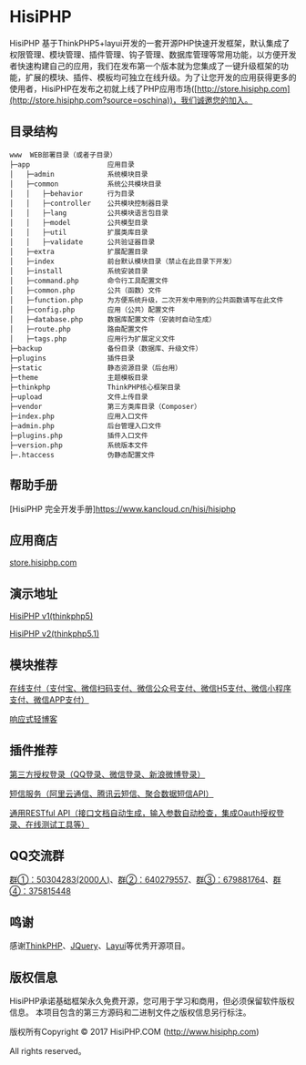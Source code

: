 HisiPHP
===============

HisiPHP 基于ThinkPHP5+layui开发的一套开源PHP快速开发框架，默认集成了权限管理、模块管理、插件管理、钩子管理、数据库管理等常用功能，以方便开发者快速构建自己的应用，我们在发布第一个版本就为您集成了一键升级框架的功能，扩展的模块、插件、模板均可独立在线升级。为了让您开发的应用获得更多的使用者，HisiPHP在发布之初就上线了PHP应用市场([http://store.hisiphp.com](http://store.hisiphp.com?source=oschina))，我们诚邀您的加入。

## 目录结构
```
www  WEB部署目录（或者子目录）
├─app                   应用目录
│   ├─admin             系统模块目录
│   ├─common            系统公共模块目录
│   │   ├─behavior      行为目录
│   │   ├─controller    公共模块控制器目录
│   │   ├─lang          公共模块语言包目录
│   │   ├─model         公共模型目录
│   │   ├─util          扩展类库目录
│   │   ├─validate      公共验证器目录
│   ├─extra             扩展配置目录
│   ├─index             前台默认模块目录（禁止在此目录下开发）
│   ├─install           系统安装目录
│   ├─command.php       命令行工具配置文件
│   ├─common.php        公共（函数）文件
│   ├─function.php      为方便系统升级，二次开发中用到的公共函数请写在此文件
│   ├─config.php        应用（公共）配置文件
│   ├─database.php      数据库配置文件（安装时自动生成）
│   ├─route.php         路由配置文件
│   ├─tags.php          应用行为扩展定义文件
├─backup                备份目录（数据库、升级文件）
├─plugins               插件目录
├─static                静态资源目录（后台用）
├─theme                 主题模板目录
├─thinkphp              ThinkPHP核心框架目录
├─upload                文件上传目录
├─vendor                第三方类库目录（Composer）
├─index.php             应用入口文件
├─admin.php             后台管理入口文件
├─plugins.php           插件入口文件
├─version.php           系统版本文件
├─.htaccess             伪静态配置文件
```

## 帮助手册
[HisiPHP 完全开发手册]https://www.kancloud.cn/hisi/hisiphp

## 应用商店
[store.hisiphp.com](http://store.hisiphp.com?source=oschina)

## 演示地址
[HisiPHP v1(thinkphp5)](http://v1.demo.hisiphp.com/admin.php?from=oschina)

[HisiPHP v2(thinkphp5.1)](http://v2.demo.hisiphp.com/admin.php?from=oschina)


## 模块推荐 
[在线支付（支付宝、微信扫码支付、微信公众号支付、微信H5支付、微信小程序支付、微信APP支付）](http://store.hisiphp.com/detail/1000000.html?from=oschina)

[响应式轻博客](http://store.hisiphp.com/detail/1000009.html?from=oschina)


## 插件推荐 
[第三方授权登录（QQ登录、微信登录、新浪微博登录）](http://store.hisiphp.com/detail/1000002.html?from=oschina)

[短信服务（阿里云通信、腾讯云短信、聚合数据短信API）](http://store.hisiphp.com/detail/1000008.html?from=oschina)

[通用RESTful API（接口文档自动生成，输入参数自动检查，集成Oauth授权登录、在线测试工具等）](https://store.hisiphp.com/detail/1000014.html?from=oschina)

## QQ交流群
[群①：50304283(2000人)](http://shang.qq.com/wpa/qunwpa?idkey=f70e4d4e0ad2ed6ad67a8b467475e695b286d536c7ff850db945542188871fc6)、[群②：640279557](http://shang.qq.com/wpa/qunwpa?idkey=7f77ff420f91ae529eef4045557d25553f3362f4c076d575a09974396597c88c)、[群③：679881764](http://shang.qq.com/wpa/qunwpa?idkey=a242a5d4d68dea7f073176be3fcc6ebd68e03bb6ed238827cbd2f00baae3f21f)、[群④：375815448](http://shang.qq.com/wpa/qunwpa?idkey=409636b5d168ddb78d13d9785a59a5c7ab6f5e0e65f3ee4059e36cd83ebacacd)


## 鸣谢
感谢[ThinkPHP](http://www.thinkphp.cn)、[JQuery](http://jquery.com)、[Layui](http://www.layui.com)等优秀开源项目。

## 版权信息
HisiPHP承诺基础框架永久免费开源，您可用于学习和商用，但必须保留软件版权信息。
本项目包含的第三方源码和二进制文件之版权信息另行标注。

版权所有Copyright © 2017 HisiPHP.COM (http://www.hisiphp.com)

All rights reserved。
